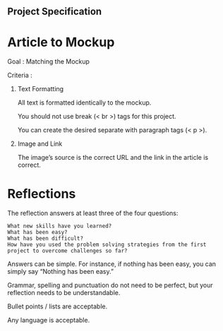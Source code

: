 ## Project Specification

# Article to Mockup

Goal : Matching the Mockup

Criteria :
1. Text Formatting

    All text is formatted identically to the mockup. 

    You should not use break (< br >) tags for this project. 
  
    You can create the desired separate with paragraph tags (< p >).

2. Image and Link

    The image’s source is the correct URL and the link in the article is correct.

# Reflections

The reflection answers at least three of the four questions:

    What new skills have you learned?
    What has been easy?
    What has been difficult?
    How have you used the problem solving strategies from the first project to overcome challenges so far?

Answers can be simple. For instance, if nothing has been easy, you can simply say “Nothing has been easy.”

Grammar, spelling and punctuation do not need to be perfect, but your reflection needs to be understandable.

Bullet points / lists are acceptable.

Any language is acceptable.
